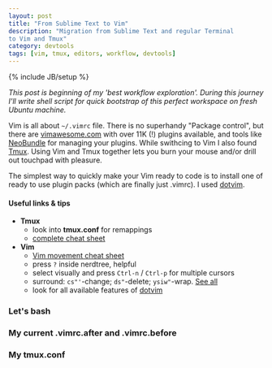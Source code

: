 ```yaml
---
layout: post
title: "From Sublime Text to Vim"
description: "Migration from Sublime Text and regular Terminal
to Vim and Tmux"
category: devtools
tags: [vim, tmux, editors, workflow, devtools]
---
```

{% include JB/setup %}

_This post is beginning of my 'best workflow exploration'. During this journey I'll write shell script for quick bootstrap of this perfect workspace on fresh Ubuntu machine._

Vim is all about `~/.vimrc` file. There is no superhandy "Package control", but
there are [vimawesome.com](http://vimawesome.com/) with over 11K (!) plugins available, and
tools like [NeoBundle](https://github.com/Shougo/neobundle.vim) for managing your plugins.
While swithcing to Vim I also found [Tmux](http://tmux.sourceforge.net/).
Using Vim and Tmux together lets you burn your mouse and/or drill out touchpad with pleasure.

The simplest way to quickly make your Vim ready to code is to install
one of ready to use plugin packs (which are finally just .vimrc). I used [dotvim](https://github.com/astrails/dotvim).

#### Useful links & tips
   - __Tmux__
      + look into __tmux.conf__ for remappings
      + [complete cheat sheet](https://gist.github.com/MohamedAlaa/2961058) 
   - __Vim__
      + [Vim movement cheat sheet](https://raw.githubusercontent.com/LevelbossMike/vim_shortcut_wallpaper/master/vim-shortcuts_1280x800.png)
      + press `?` inside nerdtree, helpful
      + select visually and press `Ctrl-n` / `Ctrl-p` for multiple cursors
      + surround: `cs"'`-change; `ds"`-delete; `ysiw"`-wrap. [See all](https://github.com/tpope/vim-surround#surroundvim)
      + look for all available features of [dotvim](https://github.com/astrails/dotvim)

### Let's bash
<script src="https://gist.github.com/JosephBuchma/fc857d7c14c0ea2c475a.js"></script>

### My current .vimrc.after and .vimrc.before
<script src="https://gist.github.com/JosephBuchma/650d0dd87b553ca2c8a0.js"></script>

### My tmux.conf
<script src="https://gist.github.com/JosephBuchma/72709f7b22655f7ce339.js"></script>